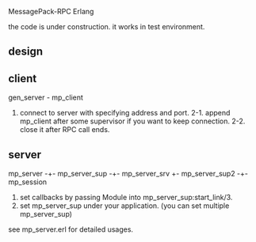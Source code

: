 MessagePack-RPC Erlang

the code is under construction. it works in test environment.

## design

## client

  gen_server - mp_client

1. connect to server with specifying address and port.
2-1. append mp_client after some supervisor if you want to
     keep connection.
2-2. close it after RPC call ends.

## server

mp_server -+- mp_server_sup -+- mp_server_srv
                             +- mp_server_sup2 -+- mp_session

1. set callbacks by passing Module into mp_server_sup:start_link/3.
2. set mp_server_sup under your application.
   (you can set multiple mp_server_sup)

see mp_server.erl for detailed usages.
